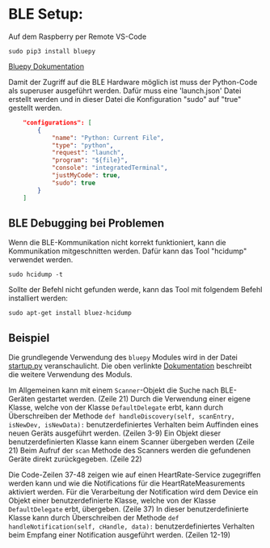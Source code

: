 # BLE Setup:

Auf dem Raspberry per Remote VS-Code

```shell
sudo pip3 install bluepy
```
[Bluepy Dokumentation](https://ianharvey.github.io/bluepy-doc/)

Damit der Zugriff auf die BLE Hardware möglich ist muss der Python-Code als superuser ausgeführt werden.
Dafür muss eine 'launch.json' Datei erstellt werden und in dieser Datei die Konfiguration "sudo" auf "true" gestellt werden.
```json
    "configurations": [
        {
            "name": "Python: Current File",
            "type": "python",
            "request": "launch",
            "program": "${file}",
            "console": "integratedTerminal",
            "justMyCode": true,
            "sudo": true
        }
    ]
```


## BLE Debugging bei Problemen

Wenn die BLE-Kommunikation nicht korrekt funktioniert, kann die Kommunikation mitgeschnitten werden. Dafür kann das Tool "hcidump" verwendet werden.
```console
sudo hcidump -t
```

Sollte der Befehl nicht gefunden werde, kann das Tool mit folgendem Befehl installiert werden:

```console
sudo apt-get install bluez-hcidump
```
## Beispiel

Die grundlegende Verwendung des ```bluepy``` Modules wird in der Datei [startup.py](https://github.com/ag00se/rpi_ble_python/blob/master/startup.py) veranschaulicht. Die oben verlinkte [Dokumentation](https://ianharvey.github.io/bluepy-doc/) beschreibt die weitere Verwendung des Moduls.

Im Allgemeinen kann mit einem ```Scanner```-Objekt die Suche nach BLE-Geräten gestartet werden. (Zeile 21) Durch die Verwendung einer eigene Klasse, welche von der Klasse ```DefaultDelegate``` erbt, kann durch Überschreiben der Methode ```def handleDiscovery(self, scanEntry, isNewDev, isNewData):``` benutzerdefiniertes Verhalten beim Auffinden eines neuen Geräts ausgeführt werden. (Zeilen 3-9) Ein Objekt dieser benutzerdefinierten Klasse kann einem Scanner übergeben werden (Zeile 21) Beim Aufruf der ```scan``` Methode des Scanners werden die gefundenen Geräte direkt zurückgegeben. (Zeile 22)

Die Code-Zeilen 37-48 zeigen wie auf einen HeartRate-Service zugegriffen werden kann und wie die Notifications für die HeartRateMeasurements aktiviert werden. Für die Verarbeitung der Notification wird dem Device ein Objekt einer benutzerdefinierte Klasse, welche von der Klasse ```DefaultDelegate``` erbt, übergeben. (Zeile 37) In dieser benutzerdefinierte Klasse kann durch Überschreiben der Methode ```def handleNotification(self, cHandle, data):``` benutzerdefiniertes Verhalten beim Empfang einer Notification ausgeführt werden. (Zeilen 12-19)

